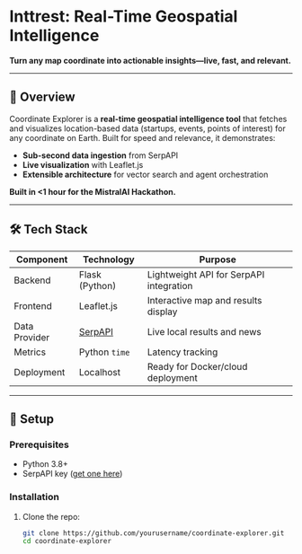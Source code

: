 # Inttrest: Real-Time Geospatial Intelligence

**Turn any map coordinate into actionable insights—live, fast, and relevant.**

---

## **🚀 Overview**
Coordinate Explorer is a **real-time geospatial intelligence tool** that fetches and visualizes location-based data (startups, events, points of interest) for any coordinate on Earth. Built for speed and relevance, it demonstrates:
- **Sub-second data ingestion** from SerpAPI
- **Live visualization** with Leaflet.js
- **Extensible architecture** for vector search and agent orchestration

**Built in <1 hour for the MistralAI Hackathon.**

---

## **🛠 Tech Stack**
| Component       | Technology          | Purpose                                  |
|-----------------|---------------------|------------------------------------------|
| Backend         | Flask (Python)      | Lightweight API for SerpAPI integration  |
| Frontend        | Leaflet.js          | Interactive map and results display      |
| Data Provider   | [SerpAPI](https://serpapi.com/) | Live local results and news              |
| Metrics         | Python `time`       | Latency tracking                         |
| Deployment      | Localhost           | Ready for Docker/cloud deployment        |

---

## **🔧 Setup**
### **Prerequisites**
- Python 3.8+
- SerpAPI key ([get one here](https://serpapi.com/))

### **Installation**
1. Clone the repo:
   ```bash
   git clone https://github.com/yourusername/coordinate-explorer.git
   cd coordinate-explorer
